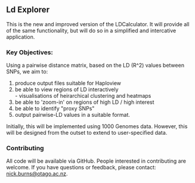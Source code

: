 ## Ld Explorer  

This is the new and improved version of the LDCalculator. It will provide all of the same
functionality, but will do so in a simplified and intercative application.

### Key Objectives:  

Using a pairwise distance matrix, based on the LD (R^2) values between SNPs, we aim to:

  1. produce output files suitable for Haploview  
  2. be able to view regions of LD interactively  
         - visualisations of heirarchical clustering and heatmaps  
  3. be able to 'zoom-in' on regions of high LD / high interest  
  4. be able to identify "proxy SNPs"  
  5. output pairwise-LD values in a suitable format.  

Initially, this will be implemented using 1000 Genomes data. However, this will be
designed from the outset to extend to user-specified data.


### Contributing  

All code will be available via GitHub. People interested in contributing are welcome. If you have questions 
or feedback, please contact: nick.burns@otago.ac.nz.
